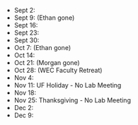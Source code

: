 * Sept 2: 
* Sept 9: (Ethan gone)
* Sept 16:
* Sept 23:
* Sept 30:
* Oct 7: (Ethan gone)
* Oct 14:
* Oct 21: (Morgan gone)
* Oct 28: (WEC Faculty Retreat)
* Nov 4:
* Nov 11: UF Holiday - No Lab Meeting
* Nov 18:
* Nov 25: Thanksgiving - No Lab Meeting
* Dec 2:
* Dec 9:
